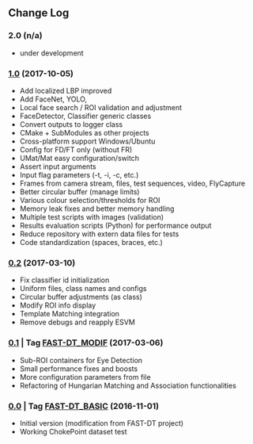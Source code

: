 ## Change Log ##

### 2.0 (n/a) ### 

- under development

### [1.0](https://bitbucket.org/TeamLIVIA/facerecog/src/?at=1.0) (2017-10-05) ### 

- Add localized LBP improved
- Add FaceNet, YOLO, 
- Local face search / ROI validation and adjustment
- FaceDetector, Classifier generic classes
- Convert outputs to logger class
- CMake + SubModules as other projects
- Cross-platform support Windows/Ubuntu
- Config for FD/FT only (without FR)
- UMat/Mat easy configuration/switch
- Assert input arguments
- Input flag parameters (-t, -i, -c, etc.)
- Frames from camera stream, files, test sequences, video, FlyCapture
- Better circular buffer (manage limits)
- Various colour selection/thresholds for ROI
- Memory leak fixes and better memory handling
- Multiple test scripts with images (validation)
- Results evaluation scripts (Python) for performance output
- Reduce repository with extern data files for tests
- Code standardization (spaces, braces, etc.)

### [0.2](https://bitbucket.org/TeamLIVIA/facerecog/src/?at=0.2) (2017-03-10) ### 

- Fix classifier id initialization
- Uniform files, class names and configs
- Circular buffer adjustments (as class)  
- Modify ROI info display
- Template Matching integration
- Remove debugs and reapply ESVM

### [0.1](https://bitbucket.org/TeamLIVIA/facerecog/src/?at=0.1) | Tag [FAST-DT_MODIF](https://bitbucket.org/TeamLIVIA/facerecog/src/?at=FAST-DT_MODIF) (2017-03-06) ### 

- Sub-ROI containers for Eye Detection
- Small performance fixes and boosts
- More configuration parameters from file
- Refactoring of Hungarian Matching and Association functionalities 

### [0.0](https://bitbucket.org/TeamLIVIA/facerecog/src/?at=0.0) | Tag [FAST-DT_BASIC](https://bitbucket.org/TeamLIVIA/facerecog/src/?at=FAST-DT_BASIC) (2016-11-01) ### 

- Initial version (modification from FAST-DT project)
- Working ChokePoint dataset test
